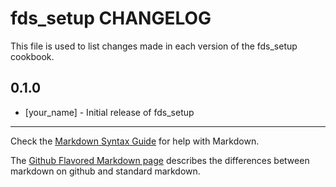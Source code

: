 fds_setup CHANGELOG
===================

This file is used to list changes made in each version of the fds_setup cookbook.

0.1.0
-----
- [your_name] - Initial release of fds_setup

- - -
Check the [Markdown Syntax Guide](http://daringfireball.net/projects/markdown/syntax) for help with Markdown.

The [Github Flavored Markdown page](http://github.github.com/github-flavored-markdown/) describes the differences between markdown on github and standard markdown.
